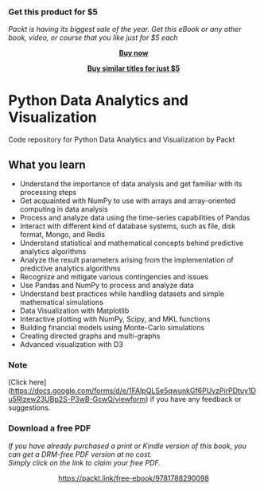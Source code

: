 
### Get this product for $5

<i>Packt is having its biggest sale of the year. Get this eBook or any other book, video, or course that you like just for $5 each</i>


<b><p align='center'>[Buy now](https://packt.link/9781788290098)</p></b>


<b><p align='center'>[Buy similar titles for just $5](https://subscription.packtpub.com/search)</p></b>


# Python Data Analytics and Visualization
Code repository for Python Data Analytics and Visualization by Packt

## What you learn

* Understand the importance of data analysis and get familiar with its processing steps
* Get acquainted with NumPy to use with arrays and array-oriented computing in data analysis
* Process and analyze data using the time-series capabilities of Pandas
* Interact with different kind of database systems, such as file, disk format, Mongo, and Redis
* Understand statistical and mathematical concepts behind predictive analytics algorithms
* Analyze the result parameters arising from the implementation of predictive analytics algorithms
* Recognize and mitigate various contingencies and issues
* Use Pandas and NumPy to process and analyze data
* Understand best practices while handling datasets and simple mathematical simulations
* Data Visualization with Matplotlib
* Interactive plotting with NumPy, Scipy, and MKL functions
* Building financial models using Monte-Carlo simulations
* Creating directed graphs and multi-graphs
* Advanced visualization with D3 

### Note
[Click here] (https://docs.google.com/forms/d/e/1FAIpQLSe5qwunkGf6PUvzPirPDtuy1Du5Rlzew23UBp2S-P3wB-GcwQ/viewform)
if you have any feedback or suggestions.


### Download a free PDF

 <i>If you have already purchased a print or Kindle version of this book, you can get a DRM-free PDF version at no cost.<br>Simply click on the link to claim your free PDF.</i>
<p align="center"> <a href="https://packt.link/free-ebook/9781788290098">https://packt.link/free-ebook/9781788290098 </a> </p>
